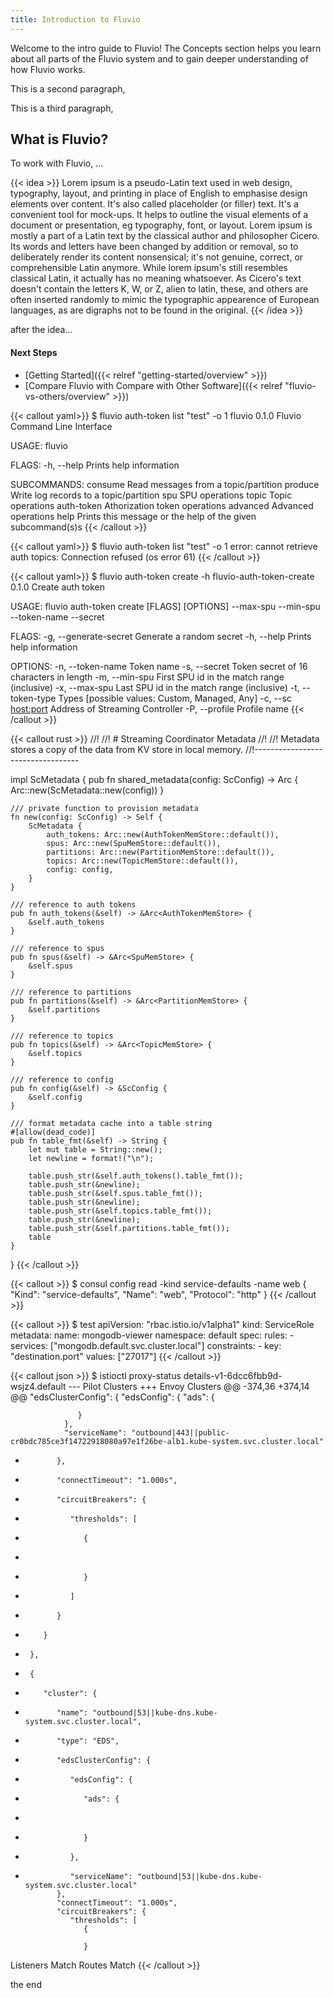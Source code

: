 ```yaml
---
title: Introduction to Fluvio
---
```


Welcome to the intro guide to Fluvio! The Concepts section helps you learn about all parts of the Fluvio system and to gain deeper understanding of how Fluvio works.

This is a second paragraph,

This is a third paragraph,

## What is Fluvio?

To work with Fluvio, ...

{{< idea >}}
Lorem ipsum is a pseudo-Latin text used in web design, typography, layout, and printing in place of English to emphasise design elements over content. It's also called placeholder (or filler) text. It's a convenient tool for mock-ups. It helps to outline the visual elements of a document or presentation, eg typography, font, or layout. Lorem ipsum is mostly a part of a Latin text by the classical author and philosopher Cicero. Its words and letters have been changed by addition or removal, so to deliberately render its content nonsensical; it's not genuine, correct, or comprehensible Latin anymore. While lorem ipsum's still resembles classical Latin, it actually has no meaning whatsoever. As Cicero's text doesn't contain the letters K, W, or Z, alien to latin, these, and others are often inserted randomly to mimic the typographic appearence of European languages, as are digraphs not to be found in the original.
{{< /idea >}}

after the idea...

#### Next Steps
* [Getting Started]({{< relref "getting-started/overview" >}})
* [Compare Fluvio with Compare with Other Software]({{< relref "fluvio-vs-others/overview" >}})

{{< callout yaml>}}
$ fluvio auth-token list "test" -o 1
fluvio 0.1.0
Fluvio Command Line Interface

USAGE:
    fluvio <SUBCOMMAND>

FLAGS:
    -h, --help    Prints help information

SUBCOMMANDS:
    consume       Read messages from a topic/partition
    produce       Write log records to a topic/partition
    spu           SPU operations
    topic         Topic operations
    auth-token    Athorization token operations
    advanced      Advanced operations
    help          Prints this message or the help of the given subcommand(s)s
{{< /callout >}}

{{< callout yaml>}}
$ fluvio auth-token list "test" -o 1
error: cannot retrieve auth topics: Connection refused (os error 61) 
{{< /callout >}}

{{< callout yaml>}}
$ fluvio auth-token create -h
fluvio-auth-token-create 0.1.0
Create auth token

USAGE:
    fluvio auth-token create [FLAGS] [OPTIONS] --max-spu <integer> --min-spu <integer> --token-name <string> --secret <alpha-numeric>

FLAGS:
    -g, --generate-secret    Generate a random secret
    -h, --help               Prints help information

OPTIONS:
    -n, --token-name <string>        Token name
    -s, --secret <alpha-numeric>     Token secret of 16 characters in length
    -m, --min-spu <integer>          First SPU id in the match range (inclusive)
    -x, --max-spu <integer>          Last SPU id in the match range (inclusive)
    -t, --token-type <token-type>    Types [possible values: Custom, Managed, Any]
    -c, --sc <host:port>             Address of Streaming Controller
    -P, --profile <profile>          Profile name
{{< /callout >}}

{{< callout rust >}}
//!
//! # Streaming Coordinator Metadata
//!
//! Metadata stores a copy of the data from KV store in local memory.
//!----------------------------------

impl ScMetadata {
    pub fn shared_metadata(config: ScConfig) -> Arc<Self> {
        Arc::new(ScMetadata::new(config))
    }

    /// private function to provision metadata
    fn new(config: ScConfig) -> Self {
        ScMetadata {
            auth_tokens: Arc::new(AuthTokenMemStore::default()),
            spus: Arc::new(SpuMemStore::default()),
            partitions: Arc::new(PartitionMemStore::default()),
            topics: Arc::new(TopicMemStore::default()),
            config: config,
        }
    }

    /// reference to auth tokens
    pub fn auth_tokens(&self) -> &Arc<AuthTokenMemStore> {
        &self.auth_tokens
    }

    /// reference to spus
    pub fn spus(&self) -> &Arc<SpuMemStore> {
        &self.spus
    }

    /// reference to partitions
    pub fn partitions(&self) -> &Arc<PartitionMemStore> {
        &self.partitions
    }

    /// reference to topics
    pub fn topics(&self) -> &Arc<TopicMemStore> {
        &self.topics
    }

    /// reference to config
    pub fn config(&self) -> &ScConfig {
        &self.config
    }

    /// format metadata cache into a table string
    #[allow(dead_code)]
    pub fn table_fmt(&self) -> String {
        let mut table = String::new();
        let newline = format!("\n");

        table.push_str(&self.auth_tokens().table_fmt());
        table.push_str(&newline);
        table.push_str(&self.spus.table_fmt());
        table.push_str(&newline);
        table.push_str(&self.topics.table_fmt());
        table.push_str(&newline);
        table.push_str(&self.partitions.table_fmt());
        table
    }
}
{{< /callout >}}

{{< callout >}}
$ consul config read -kind service-defaults -name web
{
   "Kind": "service-defaults",
   "Name": "web",
   "Protocol": "http"
}
{{< /callout >}}


{{< callout >}}
$ test
apiVersion: "rbac.istio.io/v1alpha1"
kind: ServiceRole
metadata:
    name: mongodb-viewer
    namespace: default
spec:
    rules:
    - services: ["mongodb.default.svc.cluster.local"]
    constraints:
    - key: "destination.port"
        values: ["27017"]
{{< /callout >}}

{{< callout json >}}
$ istioctl proxy-status details-v1-6dcc6fbb9d-wsjz4.default
--- Pilot Clusters
+++ Envoy Clusters
@@ -374,36 +374,14 @@
             "edsClusterConfig": {
                "edsConfig": {
                   "ads": {

                   }
                },
                "serviceName": "outbound|443||public-cr0bdc785ce3f14722918080a97e1f26be-alb1.kube-system.svc.cluster.local"
-            },
-            "connectTimeout": "1.000s",
-            "circuitBreakers": {
-               "thresholds": [
-                  {
-
-                  }
-               ]
-            }
-         }
-      },
-      {
-         "cluster": {
-            "name": "outbound|53||kube-dns.kube-system.svc.cluster.local",
-            "type": "EDS",
-            "edsClusterConfig": {
-               "edsConfig": {
-                  "ads": {
-
-                  }
-               },
-               "serviceName": "outbound|53||kube-dns.kube-system.svc.cluster.local"
             },
             "connectTimeout": "1.000s",
             "circuitBreakers": {
                "thresholds": [
                   {

                   }

Listeners Match
Routes Match
{{< /callout >}}

the end